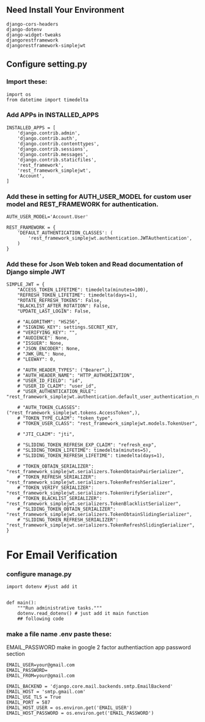 ## Need Install Your Environment

```
django-cors-headers
django-dotenv
django-widget-tweaks
djangorestframework
djangorestframework-simplejwt
```

## Configure setting.py

### Import these:

```
import os
from datetime import timedelta

```

### Add APPs in INSTALLED_APPS

```
INSTALLED_APPS = [
    'django.contrib.admin',
    'django.contrib.auth',
    'django.contrib.contenttypes',
    'django.contrib.sessions',
    'django.contrib.messages',
    'django.contrib.staticfiles',
    'rest_framework',
    'rest_framework_simplejwt',
    'Account',
]

```

### Add these in setting for AUTH_USER_MODEL for custom user model and REST_FRAMEWORK for authentication.

```
AUTH_USER_MODEL='Account.User'

REST_FRAMEWORK = {
    'DEFAULT_AUTHENTICATION_CLASSES': (
        'rest_framework_simplejwt.authentication.JWTAuthentication',
    )
}
```

### Add these for Json Web token and Read documentation of Django simple JWT

```
SIMPLE_JWT = {
    "ACCESS_TOKEN_LIFETIME": timedelta(minutes=100),
    "REFRESH_TOKEN_LIFETIME": timedelta(days=1),
    "ROTATE_REFRESH_TOKENS": False,
    "BLACKLIST_AFTER_ROTATION": False,
    "UPDATE_LAST_LOGIN": False,

    # "ALGORITHM": "HS256",
    # "SIGNING_KEY": settings.SECRET_KEY,
    # "VERIFYING_KEY": "",
    # "AUDIENCE": None,
    # "ISSUER": None,
    # "JSON_ENCODER": None,
    # "JWK_URL": None,
    # "LEEWAY": 0,

    # "AUTH_HEADER_TYPES": ("Bearer",),
    # "AUTH_HEADER_NAME": "HTTP_AUTHORIZATION",
    # "USER_ID_FIELD": "id",
    # "USER_ID_CLAIM": "user_id",
    # "USER_AUTHENTICATION_RULE": "rest_framework_simplejwt.authentication.default_user_authentication_rule",

    # "AUTH_TOKEN_CLASSES": ("rest_framework_simplejwt.tokens.AccessToken",),
    # "TOKEN_TYPE_CLAIM": "token_type",
    # "TOKEN_USER_CLASS": "rest_framework_simplejwt.models.TokenUser",

    # "JTI_CLAIM": "jti",

    # "SLIDING_TOKEN_REFRESH_EXP_CLAIM": "refresh_exp",
    # "SLIDING_TOKEN_LIFETIME": timedelta(minutes=5),
    # "SLIDING_TOKEN_REFRESH_LIFETIME": timedelta(days=1),

    # "TOKEN_OBTAIN_SERIALIZER": "rest_framework_simplejwt.serializers.TokenObtainPairSerializer",
    # "TOKEN_REFRESH_SERIALIZER": "rest_framework_simplejwt.serializers.TokenRefreshSerializer",
    # "TOKEN_VERIFY_SERIALIZER": "rest_framework_simplejwt.serializers.TokenVerifySerializer",
    # "TOKEN_BLACKLIST_SERIALIZER": "rest_framework_simplejwt.serializers.TokenBlacklistSerializer",
    # "SLIDING_TOKEN_OBTAIN_SERIALIZER": "rest_framework_simplejwt.serializers.TokenObtainSlidingSerializer",
    # "SLIDING_TOKEN_REFRESH_SERIALIZER": "rest_framework_simplejwt.serializers.TokenRefreshSlidingSerializer",
}
```

# For Email Verification

### configure manage.py

```
import dotenv #just add it


def main():
    """Run administrative tasks."""
    dotenv.read_dotenv() # just add it main function
    ## following code
```

### make a file name .env paste these:

EMAIL_PASSWORD make in google 2 factor authentiaction app password section

```
EMAIL_USER=your@gmail.com
EMAIL_PASSWORD=
EMAIL_FROM=your@gmail.com

```

```
EMAIL_BACKEND = 'django.core.mail.backends.smtp.EmailBackend'
EMAIL_HOST = 'smtp.gmail.com'
EMAIL_USE_TLS = True
EMAIL_PORT = 587
EMAIL_HOST_USER = os.environ.get('EMAIL_USER')
EMAIL_HOST_PASSWORD = os.environ.get('EMAIL_PASSWORD')

```
